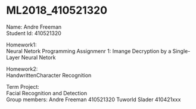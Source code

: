 # ML2018_410521320
Name: Andre Freeman<br>
Student Id: 410521320

Homework1: <br>
Neural Netork Programming Assignmenr 1: Imange Decryption by a Single-Layer Neural Netork

Homework2:<br>
HandwrittenCharacter Recognition

Term Project: <br>
Facial Recognition and Detection<br>
Group members: Andre Freeman 410521320
               Tuworld Slader 410421xxx
